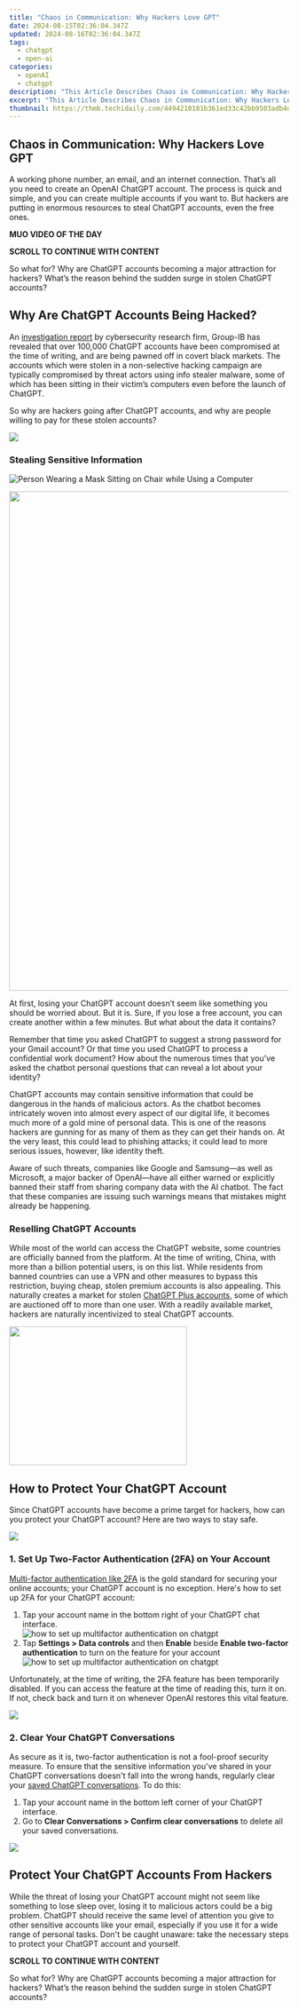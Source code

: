 ```yaml
---
title: "Chaos in Communication: Why Hackers Love GPT"
date: 2024-08-15T02:36:04.347Z
updated: 2024-08-16T02:36:04.347Z
tags:
  - chatgpt
  - open-ai
categories:
  - openAI
  - chatgpt
description: "This Article Describes Chaos in Communication: Why Hackers Love GPT"
excerpt: "This Article Describes Chaos in Communication: Why Hackers Love GPT"
thumbnail: https://thmb.techidaily.com/4494210181b361ed33c42bb9503adb4d12c1be013a2d22176a91ef5b8d6bd2e7.jpg
---
```


## Chaos in Communication: Why Hackers Love GPT

 A working phone number, an email, and an internet connection. That’s all you need to create an OpenAI ChatGPT account. The process is quick and simple, and you can create multiple accounts if you want to. But hackers are putting in enormous resources to steal ChatGPT accounts, even the free ones.

**MUO VIDEO OF THE DAY**

**SCROLL TO CONTINUE WITH CONTENT**

 So what for? Why are ChatGPT accounts becoming a major attraction for hackers? What’s the reason behind the sudden surge in stolen ChatGPT accounts?

## Why Are ChatGPT Accounts Being Hacked?

 An [investigation report](https://www.group-ib.com/media-center/press-releases/stealers-chatgpt-credentials/) by cybersecurity research firm, Group-IB has revealed that over 100,000 ChatGPT accounts have been compromised at the time of writing, and are being pawned off in covert black markets. The accounts which were stolen in a non-selective hacking campaign are typically compromised by threat actors using info stealer malware, some of which has been sitting in their victim’s computers even before the launch of ChatGPT.

 So why are hackers going after ChatGPT accounts, and why are people willing to pay for these stolen accounts?

<!-- affiliate ads begin -->
<a href="https://store.revouninstaller.com/order/checkout.php?PRODS=27889512&QTY=1&AFFILIATE=108875&CART=1"><img src="https://secure.avangate.com/images/merchant/4282ec8de8c9be897e7aff4aa231b1a4/728__90.jpg" border="0"></a>
<!-- affiliate ads end -->
### Stealing Sensitive Information

![Person Wearing a Mask Sitting on Chair while Using a Computer](https://static1.makeuseofimages.com/wordpress/wp-content/uploads/2023/06/pexels-tima-miroshnichenko-5380605.jpg)
<!-- affiliate ads begin -->
<a href="https://ursime.pxf.io/c/5597632/2048963/16384" target="_top" id="2048963"><img src="//a.impactradius-go.com/display-ad/16384-2048963" border="0" alt="" width="1200" height="900"/></a><img height="0" width="0" src="https://imp.pxf.io/i/5597632/2048963/16384" style="position:absolute;visibility:hidden;" border="0" />
<!-- affiliate ads end -->

 At first, losing your ChatGPT account doesn’t seem like something you should be worried about. But it is. Sure, if you lose a free account, you can create another within a few minutes. But what about the data it contains?

 Remember that time you asked ChatGPT to suggest a strong password for your Gmail account? Or that time you used ChatGPT to process a confidential work document? How about the numerous times that you’ve asked the chatbot personal questions that can reveal a lot about your identity?

 ChatGPT accounts may contain sensitive information that could be dangerous in the hands of malicious actors. As the chatbot becomes intricately woven into almost every aspect of our digital life, it becomes much more of a gold mine of personal data. This is one of the reasons hackers are gunning for as many of them as they can get their hands on. At the very least, this could lead to phishing attacks; it could lead to more serious issues, however, like identity theft.

 Aware of such threats, companies like Google and Samsung—as well as Microsoft, a major backer of OpenAI—have all either warned or explicitly banned their staff from sharing company data with the AI chatbot. The fact that these companies are issuing such warnings means that mistakes might already be happening.

### Reselling ChatGPT Accounts

 While most of the world can access the ChatGPT website, some countries are officially banned from the platform. At the time of writing, China, with more than a billion potential users, is on this list. While residents from banned countries can use a VPN and other measures to bypass this restriction, buying cheap, stolen premium accounts is also appealing. This naturally creates a market for stolen [ChatGPT Plus accounts](https://www.makeuseof.com/chatgpt-plus-subscription-worth-it/), some of which are auctioned off to more than one user. With a readily available market, hackers are naturally incentivized to steal ChatGPT accounts.

<!-- affiliate ads begin -->
<a href="https://zonlipartnershipprogram.pxf.io/c/5597632/1821134/17882" target="_top" id="1821134"><img src="//a.impactradius-go.com/display-ad/17882-1821134" border="0" alt="" width="320" height="250"/></a><img height="0" width="0" src="https://imp.pxf.io/i/5597632/1821134/17882" style="position:absolute;visibility:hidden;" border="0" />
<!-- affiliate ads end -->
## How to Protect Your ChatGPT Account

 Since ChatGPT accounts have become a prime target for hackers, how can you protect your ChatGPT account? Here are two ways to stay safe.

<!-- affiliate ads begin -->
<a href="https://estore.winxdvd.com/order/checkout.php?PRODS=1412049&QTY=1&AFFILIATE=108875&CART=1"><img src="https://www.winxdvd.com/affiliate/new-banner/pt-200x200.jpg" border="0"></a>
<!-- affiliate ads end -->
### 1\. Set Up Two-Factor Authentication (2FA) on Your Account

[Multi-factor authentication like 2FA](https://www.makeuseof.com/what-is-multi-factor-authentication/) is the gold standard for securing your online accounts; your ChatGPT account is no exception. Here's how to set up 2FA for your ChatGPT account:

1. Tap your account name in the bottom right of your ChatGPT chat interface.  
![how to set up multifactor authentication on chatgpt](https://static1.makeuseofimages.com/wordpress/wp-content/uploads/2023/06/setting-up-2fa-on-chatgpt.jpg)
2. Tap **Settings > Data controls** and then **Enable** beside **Enable two-factor authentication** to turn on the feature for your account  
![how to set up multifactor authentication on chatgpt](https://static1.makeuseofimages.com/wordpress/wp-content/uploads/2023/06/turn-on-2fa-on-chatgpt.jpg)

 Unfortunately, at the time of writing, the 2FA feature has been temporarily disabled. If you can access the feature at the time of reading this, turn it on. If not, check back and turn it on whenever OpenAI restores this vital feature.

<!-- affiliate ads begin -->
<a href="https://store.movavi.com/affiliate.php?ACCOUNT=MOVAVI&AFFILIATE=108875&PATH=https%3A%2F%2Fwww.movavi.com%3FAFFILIATE%3D108875%26RESOURCE%3DMovavi%2BVideo%2BEditor%2Bbox"><img src="https://mcusercontent.com/0885a03ded3d480dca9287f12/images/6d3207fd-9f15-4c21-f0ad-59c68e6a7e2a.png" border="0"></a>
<!-- affiliate ads end -->
### 2\. Clear Your ChatGPT Conversations

 As secure as it is, two-factor authentication is not a fool-proof security measure. To ensure that the sensitive information you've shared in your ChatGPT conversations doesn't fall into the wrong hands, regularly clear your [saved ChatGPT conversations](https://www.makeuseof.com/save-chatgpt-chats/). To do this:

1. Tap your account name in the bottom left corner of your ChatGPT interface.
2. Go to **Clear Conversations > Confirm clear conversations** to delete all your saved conversations.

<!-- affiliate ads begin -->
<a href="https://secure.2checkout.com/order/checkout.php?PRODS=2201613&QTY=1&AFFILIATE=108875&CART=1"><img src="https://www.macdvdripperpro.com/images/devices-3.png" border="0"></a>
<!-- affiliate ads end -->
## Protect Your ChatGPT Accounts From Hackers

 While the threat of losing your ChatGPT account might not seem like something to lose sleep over, losing it to malicious actors could be a big problem. ChatGPT should receive the same level of attention you give to other sensitive accounts like your email, especially if you use it for a wide range of personal tasks. Don't be caught unaware: take the necessary steps to protect your ChatGPT account and yourself.

**SCROLL TO CONTINUE WITH CONTENT**

 So what for? Why are ChatGPT accounts becoming a major attraction for hackers? What’s the reason behind the sudden surge in stolen ChatGPT accounts?


<ins class="adsbygoogle"
     style="display:block"
     data-ad-format="autorelaxed"
     data-ad-client="ca-pub-7571918770474297"
     data-ad-slot="1223367746"></ins>



<ins class="adsbygoogle"
     style="display:block"
     data-ad-client="ca-pub-7571918770474297"
     data-ad-slot="8358498916"
     data-ad-format="auto"
     data-full-width-responsive="true"></ins>


